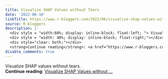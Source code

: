```yaml
---
title: Visualize SHAP Values without Tears
date: '2022-06-10'
linkTitle: https://www.r-bloggers.com/2022/06/visualize-shap-values-without-tears/
source: R-bloggers
description: |-
  <div style = "width:60%; display: inline-block; float:left; "> Visualize SHAP values without tears.</div>
  <div style = "width: 40%; display: inline-block; float:right;"></div>
  <div style="clear: both;"></div>
  <strong>Continue reading</strong>: <a href="https://www.r-bloggers.com/2022/06/visualize-shap-values-without-tears/">Visualize SHAP Values without ...
disable_comments: true
---
```

<div style = "width:60%; display: inline-block; float:left; "> Visualize SHAP values without tears.</div>
<div style = "width: 40%; display: inline-block; float:right;"></div>
<div style="clear: both;"></div>
<strong>Continue reading</strong>: <a href="https://www.r-bloggers.com/2022/06/visualize-shap-values-without-tears/">Visualize SHAP Values without ...